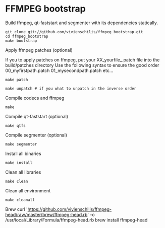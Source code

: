 # FFMPEG bootstrap

Build ffmpeg, qt-faststart and segmenter with its dependencies statically.

    git clone git://github.com/vivienschilis/ffmpeg_bootstrap.git
    cd ffmpeg_bootstrap
    make bootstrap

Apply ffmpeg patches (optional)

If you to apply patches on ffmpeg, put your XX_yourfile_.patch file into the build/patches directory
Use the following syntax to ensure the good order 00_myfirstpath.patch 01_mysecondpath.patch etc...

    make patch
  
    make unpatch # if you what to unpatch in the inverse order
  
Compile codecs and ffmpeg

    make
  
Compile qt-faststart (optional)

    make qtfs
  
Compile segmenter (optional)

    make segmenter

Install all binaries

    make install

Clean all libraries

    make clean
  
Clean all environment

    make cleanall
    
Brew 
    curl 'https://github.com/vivienschilis/ffmpeg-head/raw/master/brew/ffmpeg-head.rb' -o /usr/local/Library/Formula/ffmpeg-head.rb
    brew install ffmpeg-head